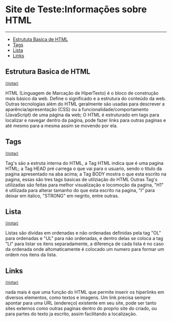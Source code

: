 <html>
    <head>
            <title>Primeiro teste em html</title>
      </head>
    <body>
        <h1 id="inicio"> <strong>Site de Teste:Informações sobre HTML</strong></h1>
        <hr />
        <ul>
            <li><a href="#Estrutura">Estrututa Basica de HTML</a></li>
            <li><a href="#Tags">Tags</a></li>
            <li><a href="#Lista">Lista</a></li>
            <li><a href="#Links">Links</a></li>
        </ul>
        <p>
            <h2 id="Estrutura">Estrutura Basica de HTML</h2>
            <small><a href="#inicio">(Voltar)</a></small>
        </p>
        <p>
             HTML (Linguagem de Marcação de HiperTexto) é o bloco de construção mais básico da web. Define o significado e a estrutura do conteúdo da web. Outras tecnologias além do HTML geralmente são usadas para descrever a aparência/apresentação (CSS) ou a funcionalidade/comportamento (JavaScript) de uma página da web;
            O HTML é estruturado em tags para localizar e navegar dentro da pagina, pode fazer links para outras paginas e até mesmo para a mesma assim se movendo por ela.
        </p>
        <p>
            <h2 id="Tags">Tags</h2>
            <small><a href="#inicio">(Voltar)</a></small>
        </p>
        <p>
            Tag's são a estruta interna do HTML, a Tag HTML indica que é uma pagina HTML; a Tag HEAD pré carrega o que vai para o usuario, sendo o titulo da pagina apresentado na aba acima; a Tag BODY mostra o que esta escrito na pagina, essas são tres tags basicas de utilziação do HTML
            Outras Tag's utilizadas são feitas para melhor visualização e locomoção da pagina, "H1" é utilizada para alterar tamanho do que esta escrito na pagina, "I" para deixar em italico, "STRONG" em negrito, entre outras.
        </p>
        <p>
            <h2 id="Lista">Lista</h2>
            <small><a href="#inicio">(Voltar)</a></small>
        </p>
        <p>    
            Listas são dividas em ordenadas e não ordenadas definidas pela tag "OL" para ordenadas e "UL" para não ordenadas, e dentro delas se coloca a tag "LI" para listar os itens separadamente, a diferença de cada lista é no caso da ordenada onde altomaticamente é colocado um numero para formar um ordem nos itens da lista.
        </p>        
        <P>
            <h2 id="Links">Links</h2>
            <small><a href="#inicio">(Voltar)</a></small>
        </P>
        <p>nada mais é que uma função do HTML que permite inserir os hiperlinks em diversos elementos, como textos e imagens. Um link precisa sempre apontar para uma URL (endereço) existente em seu site, pode ser tanto sites externos como outras paginas dentro do proprio 
            site do criado, ou para partes do texto ja escrito, assim facilitando a localização.
        </p>
    </body>
</html>
